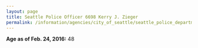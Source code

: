 ```yaml
---
layout: page
title: Seattle Police Officer 6698 Kerry J. Zieger
permalink: /information/agencies/city_of_seattle/seattle_police_department/copbook/6698/
---
```


**Age as of Feb. 24, 2016:** 48
